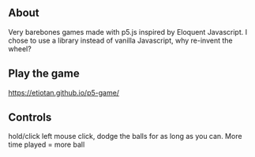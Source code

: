 ## About

Very barebones games made with p5.js inspired by Eloquent Javascript. I chose to use a library instead of vanilla Javascript, why re-invent the wheel?


## Play the game 

https://etiotan.github.io/p5-game/


## Controls

hold/click left mouse click, dodge the balls for as long as you can. More time played = more ball
